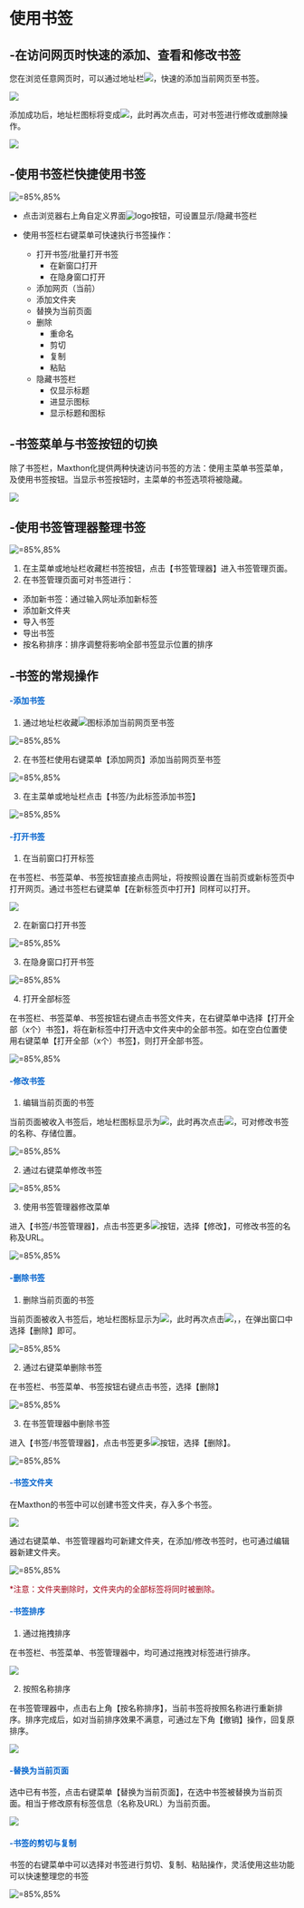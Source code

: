# 使用书签



## -在访问网页时快速的添加、查看和修改书签

您在浏览任意网页时，可以通过地址栏![](images/07-1.png)，快速的添加当前网页至书签。

![](images/07-1.gif)

添加成功后，地址栏图标将变成![](images/07-2.png)，此时再次点击，可对书签进行修改或删除操作。

![](images/07-2.gif)



## -使用书签栏快捷使用书签

![](images/07-4.gif "=85%,85%")

- 点击浏览器右上角自定义界面![logo](images/00-5.png)按钮，可设置显示/隐藏书签栏

- 使用书签栏右键菜单可快速执行书签操作：
  - 打开书签/批量打开书签
    - 在新窗口打开
    - 在隐身窗口打开
  - 添加网页（当前）
  - 添加文件夹
  - 替换为当前页面
  - 删除
    - 重命名
    - 剪切
    - 复制
    - 粘贴
  - 隐藏书签栏
    - 仅显示标题
    - 进显示图标
    - 显示标题和图标



## -书签菜单与书签按钮的切换

除了书签栏，Maxthon化提供两种快速访问书签的方法：使用主菜单书签菜单，及使用书签按钮。当显示书签按钮时，主菜单的书签选项将被隐藏。

![](images/07-5.gif)



## -使用书签管理器整理书签

![](images/07-6.png "=85%,85%")

1. 在主菜单或地址栏收藏栏书签按钮，点击【书签管理器】进入书签管理页面。
2. 在书签管理页面可对书签进行：

- 添加新书签：通过输入网址添加新标签
- 添加新文件夹
- 导入书签
- 导出书签
- 按名称排序：排序调整将影响全部书签显示位置的排序



## -书签的常规操作

#### <font color=#0062CC>-添加书签</font>

1. 通过地址栏收藏![](images/07-1.png)图标添加当前网页至书签

![](images/07-7.png "=85%,85%")

2. 在书签栏使用右键菜单【添加网页】添加当前网页至书签

![](images/07-8.png "=85%,85%")

3. 在主菜单或地址栏点击【书签/为此标签添加书签】

![](images/07-9.png "=85%,85%")

#### <font color=#0062CC>-打开书签</font>

1. 在当前窗口打开标签

在书签栏、书签菜单、书签按钮直接点击网址，将按照设置在当前页或新标签页中打开网页。通过书签栏右键菜单【在新标签页中打开】同样可以打开。

![](images/07-3.gif)

2. 在新窗口打开书签

![](images/07-10.png "=85%,85%")

3. 在隐身窗口打开书签

![](images/07-11.png "=85%,85%")

4. 打开全部标签

在书签栏、书签菜单、书签按钮右键点击书签文件夹，在右键菜单中选择【打开全部（x个）书签】，将在新标签中打开选中文件夹中的全部书签。如在空白位置使用右键菜单【打开全部（x个）书签】，则打开全部书签。

![](images/07-12.png "=85%,85%")



#### <font color=#0062CC>-修改书签</font>

1. 编辑当前页面的书签

当前页面被收入书签后，地址栏图标显示为![](images/07-2.png)，此时再次点击![](images/07-2.png)，可对修改书签的名称、存储位置。

![](images/07-13.png "=85%,85%")

2. 通过右键菜单修改书签

![](images/07-14.png "=85%,85%")

3. 使用书签管理器修改菜单

进入【书签/书签管理器】，点击书签更多![](images/07-15.png)按钮，选择【修改】，可修改书签的名称及URL。

![](images/07-16.png "=85%,85%")

#### <font color=#0062CC>-删除书签</font>

1. 删除当前页面的书签

当前页面被收入书签后，地址栏图标显示为![](images/07-2.png)，此时再次点击![](images/07-2.png)，，在弹出窗口中选择【删除】即可。

![](images/07-1.gif  "=85%,85%")

2. 通过右键菜单删除书签

在书签栏、书签菜单、书签按钮右键点击书签，选择【删除】

![](images/07-22.png "=85%,85%")

3. 在书签管理器中删除书签

进入【书签/书签管理器】，点击书签更多![](images/07-15.png)按钮，选择【删除】。

![](images/07-19.png "=85%,85%")

#### <font color=#0062CC>-书签文件夹</font>

在Maxthon的书签中可以创建书签文件夹，存入多个书签。

![](images/07-6.gif)

通过右键菜单、书签管理器均可新建文件夹，在添加/修改书签时，也可通过编辑器新建文件夹。

![](images/07-20.png "=85%,85%")

<font color=#A30014>*注意：文件夹删除时，文件夹内的全部标签将同时被删除。</font>

#### <font color=#0062CC>-书签排序</font>

1. 通过拖拽排序

在书签栏、书签菜单、书签管理器中，均可通过拖拽对标签进行排序。

![](images/07-7.gif)

2. 按照名称排序

在书签管理器中，点击右上角【按名称排序】，当前书签将按照名称进行重新排序。排序完成后，如对当前排序效果不满意，可通过左下角【撤销】操作，回复原排序。

![](images/07-8.gif)

#### <font color=#0062CC>-替换为当前页面</font>

选中已有书签，点击右键菜单【替换为当前页面】，在选中书签被替换为当前页面。相当于修改原有标签信息（名称及URL）为当前页面。

![](images/07-9.gif)

#### <font color=#0062CC>-书签的剪切与复制</font>

书签的右键菜单中可以选择对书签进行剪切、复制、粘贴操作，灵活使用这些功能可以快速整理您的书签

![](images/07-21.png "=85%,85%")



























